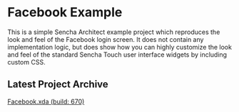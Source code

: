 # Facebook Example

This is a simple Sencha Architect example project which reproduces the look and feel of the Facebook login screen.
It does not contain any implementation logic, but does show how you can highly customize the look and feel of the
standard Sencha Touch user interface widgets by including custom CSS.


## Latest Project Archive

[Facebook.xda (build: 670)](https://github.com/downloads/SenchaArchitect/Facebook/Facebook-670.xda)
